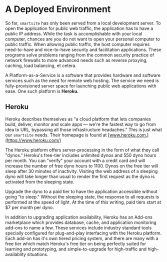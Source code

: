 # A Deployed Environment

So far, `smartsite` has only been served from a local development server. To open the application for public web traffic, the application has to have a public IP address. While the task is accomplishable with your local computer, chances are you do not want to open your personal computer to public traffic. When allowing public traffic, the host computer requires need-to-have and nice-to-have security and facilitation applications. These programs solve problems ranging from the common security practice of network firewalls to more advanced needs such as reverse proxying, caching, load balancing, et cetera.

A Platform-as-a-Service is a software that provides hardware and software services such as the need for remote web hosting. The service we need is fully-provisioned server space for launching public web applications with ease. One such platform is **Heroku.**

## Heroku

Heroku describes themselves as "a cloud platform that lets companies build, deliver, monitor and scale apps — we're the fastest way to go from idea to URL, bypassing all those infrastructure headaches." This is just what our `smartsite` needs. Their homepage is found at [www.heroku.com.](https://www.heroku.com/)

The Heroku platform offers server-processing in the form of what they call "dynos." Heroku's free-tier includes unlimited dynos and 550 dyno hours per month. You can "verify" your account with a credit card and will increase the number of free dyno hours to 1100. Dynos on the free tier will sleep after 30 minutes of inactivity. Visiting the web address of a sleeping dyno will take longer than usual to render the first request as the dyno is activated from the sleeping state.

Upgrade the dyno to a paid tier to have the application accessible without going "to sleep." Without the sleeping state, the response to all requests is performed at the speed of light. At the time of this writing, paid tiers start at $7 per month per dyno.

In addition to upgrading application availability, Heroku has an Add-ons marketplace which provides database, cache, and application monitoring add-ons to name a few. These services include industry standard tools specially configured for plug-and-play interfacing with the Heroku platform. Each add-on has it's own tiered pricing system, and there are many with a free tier which match Heroku's free tier on being perfectly suited for learning and prototyping, and simple-to-upgrade for high-traffic and high-availablity situations.